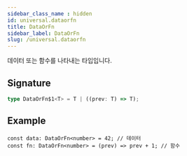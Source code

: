 ```yaml
---
sidebar_class_name : hidden
id: universal.dataorfn
title: DataOrFn
sidebar_label: DataOrFn
slug: /universal.dataorfn
---
```






데이터 또는 함수를 나타내는 타입입니다.

## Signature

```typescript
type DataOrFn$1<T> = T | ((prev: T) => T);
```

## Example


```tsx
const data: DataOrFn<number> = 42; // 데이터
const fn: DataOrFn<number> = (prev) => prev + 1; // 함수
```

